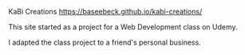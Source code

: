 KaBi Creations
https://baseebeck.github.io/kabi-creations/

This site started as a project for a Web Development class on Udemy.

I adapted the class project to a friend's personal business.
